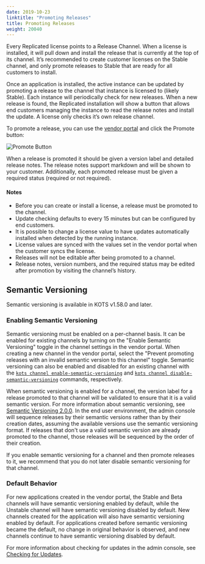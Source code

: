 ```yaml
---
date: 2019-10-23
linktitle: "Promoting Releases"
title: Promoting Releases
weight: 20040
---
```


Every Replicated license points to a Release Channel.
When a license is installed, it will pull down and install the release that is currently at the top of its channel.
It’s recommended to create customer licenses on the Stable channel, and only promote releases to Stable that are ready for all customers to install.

Once an application is installed, the active instance can be updated by promoting a release to the channel that instance is licensed to (likely Stable).
Each instance will periodically check for new releases.
When a new release is found, the Replicated installation will show a button that allows end customers managing the instance to read the release notes and install the update.
A license only checks it’s own release channel.

To promote a release, you can use the [vendor portal](https://vendor.replicated.com) and click the Promote button:

![Promote Button](/images/promote-button.png)

When a release is promoted it should be given a version label and detailed release notes.
The release notes support markdown and will be shown to your customer.
Additionally, each promoted release must be given a required status (required or not required).

#### Notes

- Before you can create or install a license, a release must be promoted to the channel.
- Update checking defaults to every 15 minutes but can be configured by end customers.
- It is possible to change a license value to have updates automatically installed when detected by the running instance.
- License values are synced with the values set in the vendor portal when the customer syncs the license.
- Releases will not be editable after being promoted to a channel.
- Release notes, version numbers, and the required status may be edited after promotion by visiting the channel’s history.

## Semantic Versioning

Semantic versioning is available in KOTS v1.58.0 and later.

### Enabling Semantic Versioning

Semantic versioning must be enabled on a per-channel basis. It can be enabled for existing channels by turning on the "Enable Semantic Versioning" toggle in the channel settings in the vendor portal. When creating a new channel in the vendor portal, select the "Prevent promoting releases with an invalid semantic version to this channel" toggle. Semantic versioning can also be enabled and disabled for an existing channel with the [`kots channel enable-semantic-versioning`](/vendor/cli/channel-enable-semantic-versioning) and [`kots channel disable-semantic-versioning`](/vendor/cli/channel-disable-semantic-versioning) commands, respectively.

When semantic versioning is enabled for a channel, the version label for a release promoted to that channel will be validated to ensure that it is a valid semantic version. For more information about semantic versioning, see [Semantic Versioning 2.0.0](https://semver.org). In the end user environment, the admin console will sequence releases by their semantic versions rather than by their creation dates, assuming the available versions use the semantic versioning format. If releases that don't use a valid semantic version are already promoted to the channel, those releases will be sequenced by the order of their creation.

If you enable semantic versioning for a channel and then promote releases to it, we recommend that you do not later disable semantic versioning for that channel.

### Default Behavior

For new applications created in the vendor portal, the Stable and Beta channels will have semantic versioning enabled by default, while the Unstable channel will have semantic versioning disabled by default. New channels created for the application will also have semantic versioning enabled by default. For applications created before semantic versioning became the default, no change in original behavior is observed, and new channels continue to have semantic versioning disabled by default.

For more information about checking for updates in the admin console, see [Checking for Updates](/kotsadm/updating/updating-kots-apps/#checking-for-updates).
